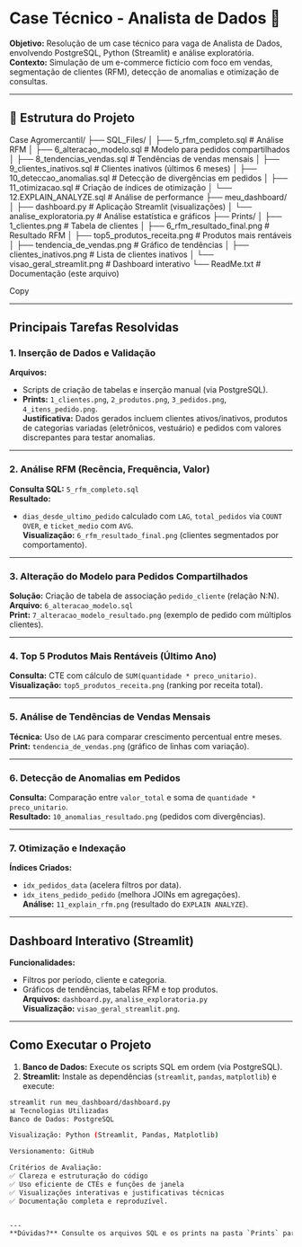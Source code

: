 # Case Técnico - Analista de Dados 🚀

**Objetivo:** Resolução de um case técnico para vaga de Analista de Dados, envolvendo PostgreSQL, Python (Streamlit) e análise exploratória.  
**Contexto:** Simulação de um e-commerce fictício com foco em vendas, segmentação de clientes (RFM), detecção de anomalias e otimização de consultas.

---

## 📂 Estrutura do Projeto
Case Agromercantil/
├── SQL_Files/
│ ├── 5_rfm_completo.sql # Análise RFM
│ ├── 6_alteracao_modelo.sql # Modelo para pedidos compartilhados
│ ├── 8_tendencias_vendas.sql # Tendências de vendas mensais
│ ├── 9_clientes_inativos.sql # Clientes inativos (últimos 6 meses)
│ ├── 10_deteccao_anomalias.sql # Detecção de divergências em pedidos
│ ├── 11_otimizacao.sql # Criação de índices de otimização
│ └── 12.EXPLAIN_ANALYZE.sql # Análise de performance
├── meu_dashboard/
│ ├── dashboard.py # Aplicação Streamlit (visualizações)
│ └── analise_exploratoria.py # Análise estatística e gráficos
├── Prints/
│ ├── 1_clientes.png # Tabela de clientes
│ ├── 6_rfm_resultado_final.png # Resultado RFM
│ ├── top5_produtos_receita.png # Produtos mais rentáveis
│ ├── tendencia_de_vendas.png # Gráfico de tendências
│ ├── clientes_inativos.png # Lista de clientes inativos
│ └── visao_geral_streamlit.png # Dashboard interativo
└── ReadMe.txt # Documentação (este arquivo)

Copy

---

## Principais Tarefas Resolvidas

### 1. Inserção de Dados e Validação  
**Arquivos:**  
- Scripts de criação de tabelas e inserção manual (via PostgreSQL).  
- **Prints:** `1_clientes.png`, `2_produtos.png`, `3_pedidos.png`, `4_itens_pedido.png`.  
**Justificativa:** Dados gerados incluem clientes ativos/inativos, produtos de categorias variadas (eletrônicos, vestuário) e pedidos com valores discrepantes para testar anomalias.

---

### 2. Análise RFM (Recência, Frequência, Valor)  
**Consulta SQL:** `5_rfm_completo.sql`  
**Resultado:**  
- `dias_desde_ultimo_pedido` calculado com `LAG`, `total_pedidos` via `COUNT OVER`, e `ticket_medio` com `AVG`.  
**Visualização:** `6_rfm_resultado_final.png` (clientes segmentados por comportamento).

---

### 3. Alteração do Modelo para Pedidos Compartilhados  
**Solução:** Criação de tabela de associação `pedido_cliente` (relação N:N).  
**Arquivo:** `6_alteracao_modelo.sql`  
**Print:** `7_alteracao_modelo_resultado.png` (exemplo de pedido com múltiplos clientes).

---

### 4. Top 5 Produtos Mais Rentáveis (Último Ano)  
**Consulta:** CTE com cálculo de `SUM(quantidade * preco_unitario)`.  
**Visualização:** `top5_produtos_receita.png` (ranking por receita total).

---

### 5. Análise de Tendências de Vendas Mensais  
**Técnica:** Uso de `LAG` para comparar crescimento percentual entre meses.  
**Print:** `tendencia_de_vendas.png` (gráfico de linhas com variação).

---

### 6. Detecção de Anomalias em Pedidos  
**Consulta:** Comparação entre `valor_total` e soma de `quantidade * preco_unitario`.  
**Resultado:** `10_anomalias_resultado.png` (pedidos com divergências).

---

### 7. Otimização e Indexação  
**Índices Criados:**  
- `idx_pedidos_data` (acelera filtros por data).  
- `idx_itens_pedido_pedido` (melhora JOINs em agregações).  
**Análise:** `11_explain_rfm.png` (resultado do `EXPLAIN ANALYZE`).

---

## Dashboard Interativo (Streamlit)  
**Funcionalidades:**  
- Filtros por período, cliente e categoria.  
- Gráficos de tendências, tabelas RFM e top produtos.  
**Arquivos:** `dashboard.py`, `analise_exploratoria.py`  
**Visualização:** `visao_geral_streamlit.png`.

---

## Como Executar o Projeto  
1. **Banco de Dados:** Execute os scripts SQL em ordem (via PostgreSQL).  
2. **Streamlit:** Instale as dependências (`streamlit`, `pandas`, `matplotlib`) e execute:  
```bash
streamlit run meu_dashboard/dashboard.py
📊 Tecnologias Utilizadas
Banco de Dados: PostgreSQL

Visualização: Python (Streamlit, Pandas, Matplotlib)

Versionamento: GitHub

Critérios de Avaliação:
✅ Clareza e estruturação do código
✅ Uso eficiente de CTEs e funções de janela
✅ Visualizações interativas e justificativas técnicas
✅ Documentação completa e reproduzível.


--- 
**Dúvidas?** Consulte os arquivos SQL e os prints na pasta `Prints` para detalhes adicionais!
